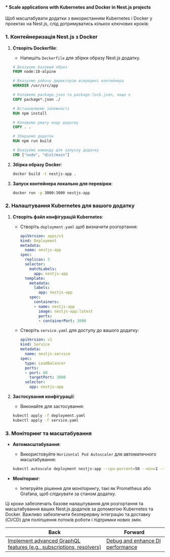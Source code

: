 #### * Scale applications with Kubernetes and Docker in Nest.js projects

Щоб масштабувати додатки з використанням Kubernetes і Docker у проектах на Nest.js, слід дотримуватись кількох ключових кроків:

### 1. Контейнеризація Nest.js з Docker

1. **Створіть Dockerfile**:
   - Напишіть `Dockerfile` для збірки образу Nest.js додатку.
   ```dockerfile
   # Вказуємо базовий образ
   FROM node:18-alpine

   # Вказуємо робочу директорію всередині контейнера
   WORKDIR /usr/src/app

   # Копіюємо package.json та package-lock.json, якщо є
   COPY package*.json ./

   # Встановлюємо залежності
   RUN npm install

   # Копіюємо решту коду додатку
   COPY . .

   # Збираємо додаток
   RUN npm run build

   # Вказуємо команду для запуску додатку
   CMD ["node", "dist/main"]
   ```

2. **Збірка образу Docker**:
   ```bash
   docker build -t nestjs-app .
   ```

3. **Запуск контейнера локально для перевірки**:
   ```bash
   docker run -p 3000:3000 nestjs-app
   ```

### 2. Налаштування Kubernetes для вашого додатку

1. **Створіть файл конфігурацій Kubernetes**:

   - Створіть `deployment.yaml` щоб визначити розгортання:
     ```yaml
     apiVersion: apps/v1
     kind: Deployment
     metadata:
       name: nestjs-app
     spec:
       replicas: 3
       selector:
         matchLabels:
           app: nestjs-app
       template:
         metadata:
           labels:
             app: nestjs-app
         spec:
           containers:
           - name: nestjs-app
             image: nestjs-app:latest
             ports:
             - containerPort: 3000
     ```

   - Створіть `service.yaml` для доступу до вашого додатку:
     ```yaml
     apiVersion: v1
     kind: Service
     metadata:
       name: nestjs-service
     spec:
       type: LoadBalancer
       ports:
       - port: 80
         targetPort: 3000
       selector:
         app: nestjs-app
     ```

2. **Застосування конфігурації**:
   - Виконайте для застосування:
   ```bash
   kubectl apply -f deployment.yaml
   kubectl apply -f service.yaml
   ```

### 3. Моніторинг та масштабування

- **Автомасштабування**:
  - Використовуйте `Horizontal Pod Autoscaler` для автоматичного масштабування:
  ```bash
  kubectl autoscale deployment nestjs-app --cpu-percent=50 --min=1 --max=10
  ```

- **Моніторинг**:
  - Інтегруйте рішення для моніторингу, такі як Prometheus або Grafana, щоб слідкувати за станом додатку.

Ці кроки забезпечать базове налаштування для розгортання та масштабування ваших Nest.js додатків за допомогою Kubernetes та Docker. Важливо забезпечити безперервну інтеграцію та доставку (CI/CD) для поліпшення потоків роботи і підтримки нових змін.

| Back | Forward |
|---|---|
| [Implement advanced GraphQL features (e.g., subscriptions, resolvers)](/ua/senior/nestjs/implement-advanced-graphql-features.md)  | [Debug and enhance DI performance](/ua/senior/nestjs/improve-dependency-injection-performance.md) |